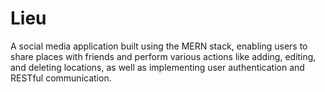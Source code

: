 # Lieu

A social media application built using the MERN stack, enabling users to share places with friends and
perform various actions like adding, editing, and deleting locations, as well as implementing user authentication and RESTful
communication.
